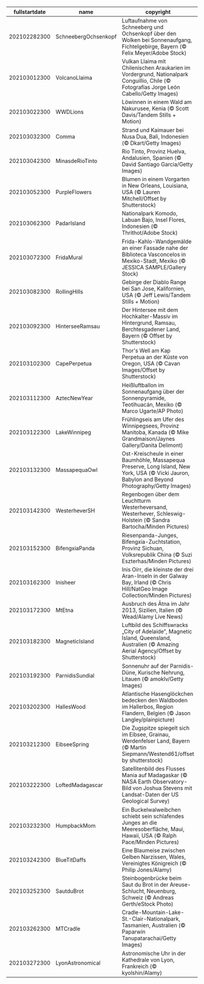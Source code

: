 |fullstartdate|name|copyright|title|image|
|--|--|--|--|--|
202102282300|SchneebergOchsenkopf|Luftaufnahme von Schneeberg und Ochsenkopf über den Wolken bei Sonnenaufgang, Fichtelgebirge, Bayern (© Felix Meyer/Adobe Stock)|Der höchste Gipfel des Fichtelgebirges|![](/de-DE/2021/03/202102282300SchneebergOchsenkopf.jpg)|
202103012300|VolcanoLlaima|Vulkan Llaima mit Chilenischen Araukarien im Vordergrund, Nationalpark Conguillío, Chile (© Fotografías Jorge León Cabello/Getty Images)|Herbst in Chile|![](/de-DE/2021/03/202103012300VolcanoLlaima.jpg)|
202103022300|WWDLions|Löwinnen in einem Wald am Nakurusee, Kenia (© Scott Davis/Tandem Stills + Motion)|Tag des Artenschutzes|![](/de-DE/2021/03/202103022300WWDLions.jpg)|
202103032300|Comma|Strand und Kaimauer bei Nusa Dua, Bali, Indonesien (© Dkart/Getty Images)|Ein „Komma“ als Kaimauer|![](/de-DE/2021/03/202103032300Comma.jpg)|
202103042300|MinasdeRioTinto|Rio Tinto, Provinz Huelva, Andalusien, Spanien (© David Santiago Garcia/Getty Images)|Einer der eigenartigsten Flüsse der Welt|![](/de-DE/2021/03/202103042300MinasdeRioTinto.jpg)|
202103052300|PurpleFlowers|Blumen in einem Vorgarten in New Orleans, Louisiana, USA (© Lauren Mitchell/Offset by Shutterstock)|Vorschau auf den Frühling|![](/de-DE/2021/03/202103052300PurpleFlowers.jpg)|
202103062300|PadarIsland|Nationalpark Komodo, Labuan Bajo, Insel Flores, Indonesien (© Thrithot/Adobe Stock)|Hier gibt es Drachen!|![](/de-DE/2021/03/202103062300PadarIsland.jpg)|
202103072300|FridaMural|Frida-Kahlo-Wandgemälde an einer Fassade nahe der Biblioteca Vasconcelos in Mexiko-Stadt, Mexiko (© JESSICA SAMPLE/Gallery Stock)|Internationaler Frauentag|![](/de-DE/2021/03/202103072300FridaMural.jpg)|
202103082300|RollingHills|Gebirge der Diablo Range bei San Jose, Kalifornien, USA (© Jeff Lewis/Tandem Stills + Motion)|Der Frühling erreicht die Diablo Range|![](/de-DE/2021/03/202103082300RollingHills.jpg)|
202103092300|HinterseeRamsau|Der Hintersee mit dem Hochkalter-Massiv im Hintergrund, Ramsau, Berchtesgadener Land, Bayern (© Offset by Shutterstock)|Seeidylle am Zauberwald|![](/de-DE/2021/03/202103092300HinterseeRamsau.jpg)|
202103102300|CapePerpetua|Thor's Well am Kap Perpetua an der Küste von Oregon, USA (© Cavan Images/Offset by Shutterstock)|Willkommen am „Abflussrohr des Pazifiks“!|![](/de-DE/2021/03/202103102300CapePerpetua.jpg)|
202103112300|AztecNewYear|Heißluftballon im Sonnenaufgang über der Sonnenpyramide, Teotihuacán, Mexiko (© Marco Ugarte/AP Photo)|Neujahrsbeginn in Teotihuacán|![](/de-DE/2021/03/202103112300AztecNewYear.jpg)|
202103122300|LakeWinnipeg|Frühlingseis am Ufer des Winnipegsees, Provinz Manitoba, Kanada (© Mike Grandmaison/Jaynes Gallery/Danita Delimont)|Frostige Aussichten am „Meer von Manitoba“|![](/de-DE/2021/03/202103122300LakeWinnipeg.jpg)|
202103132300|MassapequaOwl|Ost-Kreischeule in einer Baumhöhle, Massapequa Preserve, Long Island, New York, USA (© Vicki Jauron, Babylon and Beyond Photography/Getty Images)|Mittagsschläfchen|![](/de-DE/2021/03/202103132300MassapequaOwl.jpg)|
202103142300|WesterheverSH|Regenbogen über dem Leuchtturm Westerheversand, Westerhever, Schleswig-Holstein (© Sandra Bartocha/Minden Pictures)|Wahrzeichen der Halbinsel Eiderstedt|![](/de-DE/2021/03/202103142300WesterheverSH.jpg)|
202103152300|BifengxiaPanda|Riesenpanda-Junges, Bifengxia-Zuchtstation, Provinz Sichuan, Volksrepublik China (© Suzi Eszterhas/Minden Pictures)|Warum sieht das Panda-Junge so glücklich aus?|![](/de-DE/2021/03/202103152300BifengxiaPanda.jpg)|
202103162300|Inisheer|Inis Oírr, die kleinste der drei Aran-Inseln in der Galway Bay, Irland (© Chris Hill/NatGeo Image Collection/Minden Pictures)|Eine grüne Insel der „Grünen Insel“|![](/de-DE/2021/03/202103162300Inisheer.jpg)|
202103172300|MtEtna|Ausbruch des Ätna im Jahr 2013, Sizilien, Italien (© Wead/Alamy Live News)|Versteckspiel in den Wolken|![](/de-DE/2021/03/202103172300MtEtna.jpg)|
202103182300|MagneticIsland|Luftbild des Schiffswracks „City of Adelaide“, Magnetic Island, Queensland, Australien (© Amazing Aerial Agency/Offset by Shutterstock)|Ein Schiffswrack als Biotop|![](/de-DE/2021/03/202103182300MagneticIsland.jpg)|
202103192300|ParnidisSundial|Sonnenuhr auf der Parnidis-Düne, Kurische Nehrung, Litauen (© amoklv/Getty Images)|Zeit für den Frühling|![](/de-DE/2021/03/202103192300ParnidisSundial.jpg)|
202103202300|HallesWood|Atlantische Hasenglöckchen bedecken den Waldboden im Hallerbos, Region Flandern, Belgien (© Jason Langley/plainpicture)|Belgiens blaues Wunder|![](/de-DE/2021/03/202103202300HallesWood.jpg)|
202103212300|EibseeSpring|Die Zugspitze spiegelt sich im Eibsee, Grainau, Werdenfelser Land, Bayern (© Martin Siepmann/Westend61/offset by shutterstock)|Bergsee mit Zugspitz-Panorama|![](/de-DE/2021/03/202103212300EibseeSpring.jpg)|
202103222300|LoftedMadagascar|Satellitenbild des Flusses Mania auf Madagaskar (© NASA Earth Observatory-Bild von Joshua Stevens mit Landsat-Daten der US Geological Survey)|Ungewöhnliche Wolkenansammlungen|![](/de-DE/2021/03/202103222300LoftedMadagascar.jpg)|
202103232300|HumpbackMom|Ein Buckelwalweibchen schiebt sein schlafendes Junges an die Meeresoberfläche, Maui, Hawaii, USA (© Ralph Pace/Minden Pictures)|Schwimmunterricht|![](/de-DE/2021/03/202103232300HumpbackMom.jpg)|
202103242300|BlueTitDaffs|Eine Blaumeise zwischen Gelben Narzissen, Wales, Vereinigtes Königreich (© Philip Jones/Alamy)|Frühlingsboten|![](/de-DE/2021/03/202103242300BlueTitDaffs.jpg)|
202103252300|SautduBrot|Steinbogenbrücke beim Saut du Brot in der Areuse-Schlucht, Neuenburg, Schweiz (© Andreas Gerth/eStock Photo)|Es war einmal eine Brücke...|![](/de-DE/2021/03/202103252300SautduBrot.jpg)|
202103262300|MTCradle|Cradle-Mountain-Lake-St.-Clair-Nationalpark, Tasmanien, Australien (© Paparwin Tanupatarachai/Getty Images)|Das wilde Herz Tasmaniens|![](/de-DE/2021/03/202103262300MTCradle.jpg)|
202103272300|LyonAstronomical|Astronomische Uhr in der Kathedrale von Lyon, Frankreich (© kyolshin/Alamy)|Perfektes Timing|![](/de-DE/2021/03/202103272300LyonAstronomical.jpg)|
